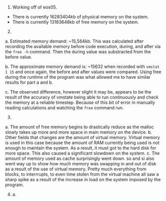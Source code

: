 1. Working off of eos05.
  - There is currently 16283404kb of physical memory on the system.
  - There is currently 13183648kb of free memory on the system.

2.

   a.  Estimated memory demand: ~15,564kb. This was calculated after recording the available memory before code execution, during, and after via the `free -h` command. Then the during value was substracted from the before value.

   b. The approximate memory demand is: ~15632 when recorded with `vmstat 1 15` and once again, the before and after values were compared. Using free during the runtime of the program was what allowed me to have similar results for part a and b.

   c. The observed difference, however slight it may be, appears to be the result of the accuracy of vmstate being able to run continuously and check the memory at a reliable timestep. Because of this bit of error in manually reading calculations and watching the `free` command run.

3.

   a. The amount of free memory begins to drastically reduce as the malloc slowly takes up more and more space in main memory on the device.
   b. Other fields that changes are the amount of virtual memory. Virtual memory is used in this case because the amount of RAM currently being used is not enough to maintain the system. As a result, it must got to the hard disk for more space. This also caused a significant slowdown on the system.
   c. The amount of memory used as cache surprisingly went down. so and si also went way up to show how much memory was swapping in and out of disk as a result of the use of virtual memory. Pretty much everything from blocks, to interrrupts, to even time stolen from the virtual machine all saw a sharp spike as a result of the increase in load on the system imposed by the program.

4.
    a.
